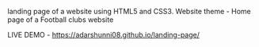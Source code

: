landing page of a website using HTML5 and CSS3. Website theme - Home page of a Football clubs website

LIVE DEMO - https://adarshunni08.github.io/landing-page/
